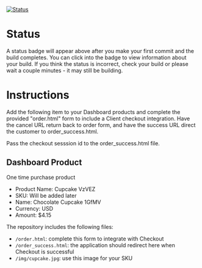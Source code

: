 [![Status](https://img.shields.io/badge/status-NOT%20SUBMITTABLE%20COMMIT:%20cd789263fe76f2e03681e845e11e56857db637af-critical.svg)](https://github.com/crowdbotics-challenges/bakery_scaffold_eiN6uxPIg8sT9pOT/commit/cd789263fe76f2e03681e845e11e56857db637af)




# Status

A status badge will appear above after you make your first commit and the build completes. You can click into the badge to view information about your build. If you think the status is incorrect, check your build or please wait a couple minutes - it may still be building.

# Instructions

Add the following item to your Dashboard products and complete the provided "order.html" form to include a Client checkout integration. Have the cancel URL return back to order form, and have the success URL direct the customer to order_success.html.

Pass the checkout sesssion id to the order_success.html file.

## Dashboard Product
One time purchase product
* Product Name: Cupcake VzVEZ
* SKU: Will be added later
* Name: Chocolate Cupcake 1GfMV
* Currency: USD
* Amount: $4.15

The repository includes the following files:
* `/order.html`: complete this form to integrate with Checkout
* `/order_success.html`: the application should redirect here when Checkout is successful
* `/img/cupcake.jpg`: use this image for your SKU
